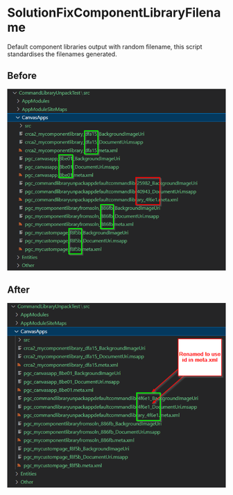 # SolutionFixComponentLibraryFilename

Default component libraries output with random filename, this script standardises the filenames generated.

## Before

![image info](./images/before.png)

## After

![image info](./images/after.png)
